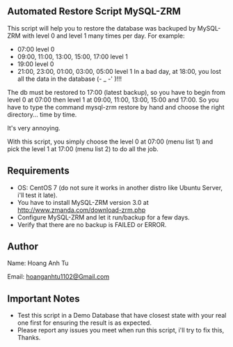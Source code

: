## Automated Restore Script MySQL-ZRM
This script will help you to restore the database was backuped by MySQL-ZRM with level 0 and level 1 many times per day. For example:
+ 07:00 level 0
+ 09:00, 11:00, 13:00, 15:00, 17:00 level 1
+ 19:00 level 0
+ 21:00, 23:00, 01:00, 03:00, 05:00 level 1
In a bad day, at 18:00, you lost all the data in the database (- _  -' )!!!

The db must be restored to 17:00 (latest backup), so you have to begin from level 0 at 07:00 then level 1 at 09:00, 11:00, 13:00, 15:00 and 17:00. So you have to type the command mysql-zrm restore by hand and choose the right directory... time by time. 

It's very annoying.

With this script, you simply choose the level 0 at 07:00 (menu list 1) and pick the level 1 at 17:00 (menu list 2) to do all the job.

## Requirements
- OS: CentOS 7 (do not sure it works in another distro like Ubuntu Server, i'll test it late).
- You have to install MySQL-ZRM version 3.0 at http://www.zmanda.com/download-zrm.php
- Configure MySQL-ZRM and let it run/backup for a few days.
- Verify that there are no backup is FAILED or ERROR.

## Author
Name: Hoang Anh Tu

Email: hoanganhtu1102@Gmail.com

## Important Notes
- Test this script in a Demo Database that have closest state with your real one first for ensuring the result is as expected.
- Please report any issues you meet when run this script, i'll try to fix this, Thanks.
